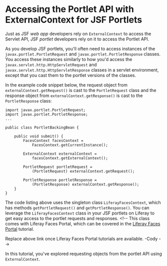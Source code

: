 # Accessing the Portlet API with ExternalContext for JSF Portlets [](id=accessing-the-portlet-api-with-externalcontext-lp-6-2-develop-tutorial)

Just as JSF *web app* developers rely on `ExternalContext` to access the Servlet
API, JSF *portlet* developers rely on it to access the Portlet API. 

As you develop JSF portlets, you'll often need to access instances of the
`javax.portlet.PortletRequest` and `javax.portlet.PortletResponse` classes. You
access these instances similarly to how you'd access the
`javax.servlet.http.HttpServletRequest` and
`javax.servlet.http.HttpServletResponse` classes in a servlet environment,
except that you cast them to the portlet versions of the classes. 

In the example code snippet below, the request object from
`externalContext.getRequest()` is cast to the `PortletRequest` class and the
response object from `externalContext.getResponse()` is cast to the
`PortletResponse` class: 

    import javax.portlet.PortletRequest;
    import javax.portlet.PortletResponse;
    ...

    public class PortletBackingBean {

        public void submit() {
            FacesContext facesContext =
                FacesContext.getCurrentInstance();

            ExternalContext externalContext =
                facesContext.getExternalContext();

            PortletRequest portletRequest =
                (PortletRequest) externalContext.getRequest();

            PortletResponse portletResponse =
                (PortletResponse) externalContext.getResponse();
        }
    }
 
The code listing above uses the singleton class `LiferayFacesContext`, which has
methods `getPortletRequest()` and `getPortletResponse()`. You can leverage the
`LiferayFacesContext` class in your JSF portlets on Liferay to get easy access
to the portlet requests and responses. <!-- This class comes with Liferay Faces
Portal, which can be covered in the [Liferay Faces Portal](www.liferay.com)
tutorial. 

Replace above link once Liferay Faces Portal tutorials are available. -Cody
-->

<!-- I think more explanation here is necessary. There's no indication in the
code that LiferayFacesContext is the implementation that's returned, and there's
no explanation as to why you didn't use the getPortletRequest() and
getPortletResponse() methods. I can assume from reading it that you didn't use
them because you were going for a more generic, portlet container-friendly
implementation in this first example, but I (and the reader) am not sure of
that. -Rich -->

In this tutorial, you've explored requesting objects from the portlet API using
`ExternalContext`. 


